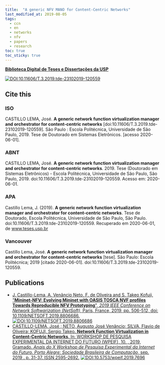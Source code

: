 ```yaml
---
title:  "A generic NFV MANO for Content-Centric Networks"
last_modified_at: 2019-08-05
tags:
  - ccn
  - en
  - networks
  - nfv
  - papers
  - research
toc: true
toc_sticky: true
---
```


[**Biblioteca Digital de Teses e Dissertações da USP**](https://teses.usp.br/teses/disponiveis/3/3142/tde-23102019-120559)

[![DOI:10.11606/T.3.2019.tde-23102019-120559](https://zenodo.org/badge/DOI/10.11606/T.3.2019.tde-23102019-120559.svg)](https://doi.org/10.11606/T.3.2019.tde-23102019-120559)

## Cite this

### ISO

CASTILLO LEMA, José. **A generic network function virtualization manager and orchestrator for content-centric networks** [doi:10.11606/T.3.2019.tde-23102019-120559]. São Paulo : Escola Politécnica, Universidade de São Paulo, 2019. Tese de Doutorado em Sistemas Eletrônicos. [acesso 2020-06-01].


### ABNT

CASTILLO LEMA, José. **A generic network function virtualization manager and orchestrator for content-centric networks**. 2019. Tese (Doutorado em Sistemas Eletrônicos) - Escola Politécnica, Universidade de São Paulo, São Paulo, 2019. doi:10.11606/T.3.2019.tde-23102019-120559. Acesso em: 2020-06-01.


### APA

Castillo Lema, J. (2019). **A generic network function virtualization manager and orchestrator for content-centric networks**. Tese de Doutorado, Escola Politécnica, Universidade de São Paulo, São Paulo. doi:10.11606/T.3.2019.tde-23102019-120559. Recuperado em 2020-06-01, de www.teses.usp.br


### Vancouver

Castillo Lema, José. **A generic network function virtualization manager and orchestrator for content-centric networks** [tese]. São Paulo: Escola Politécnica; 2019 [citado 2020-06-01]. doi:10.11606/T.3.2019.tde-23102019-120559.

## Publications

- [J. Castillo-Lema, A. Venâncio Neto, F. de Oliveira and S. Takeo Kofuji, "**Mininet-NFV: Evolving Mininet with OASIS TOSCA NVF profiles Towards Reproducible NFV Prototyping**", *2019 IEEE Conference on Network Softwarization (NetSoft)*, Paris, France, 2019, pp. 506-512, doi: 10.1109/NETSOFT.2019.8806686.](/netsoft19) [![DOI:10.1109/NETSOFT.2019.8806686](https://zenodo.org/badge/DOI/10.1109/NETSOFT.2019.8806686.svg)](https://doi.org/10.1109/NETSOFT.2019.8806686)
- [CASTILLO-LEMA, José ; NETO, Augusto José Venâncio; SILVA, Flavio de Oliveira; KOFUJI, Sergio Takeo. **Network Function Virtualization in Content-Centric Networks**. In: WORKSHOP DE PESQUISA EXPERIMENTAL DA INTERNET DO FUTURO (WPEIF), 10. , 2019, Gramado. *Anais do X Workshop de Pesquisa Experimental da Internet do Futuro. Porto Alegre: Sociedade Brasileira de Computação*, sep. 2019 . p. 31-37. ISSN 2595-2692.](/sbrc19) [![DOI:10.5753/wpeif.2019.7696](https://zenodo.org/badge/DOI/10.5753/wpeif.2019.7696.svg)](https://doi.org/10.5753/wpeif.2019.7696)


